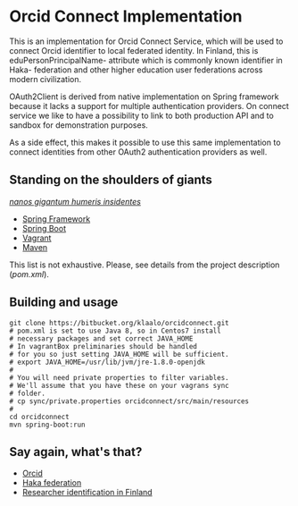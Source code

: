 # Orcid Connect Implementation

This is an implementation for Orcid Connect Service, which
will be used to connect Orcid identifier to local federated
identity. In Finland, this is eduPersonPrincipalName-
attribute which is commonly known identifier in Haka-
federation and other higher education user federations
across modern civilization.

OAuth2Client is derived from native implementation on Spring
framework because it lacks a support for multiple
authentication providers. On connect service we like to
have a possibility to link to both production API and to
sandbox for demonstration purposes.

As a side effect, this makes it possible to use this same
implementation to connect identities from other OAuth2
authentication providers as well.

## Standing on the shoulders of giants

[ *nanos gigantum humeris insidentes* ](https://en.wikipedia.org/wiki/Standing_on_the_shoulders_of_giants)

* [ Spring Framework ](https://spring.io)
* [ Spring Boot ](http://start.spring.io)
* [ Vagrant ](https://www.vagrantup.com)
* [ Maven ](http://maven.apache.org)

This list is not exhaustive. Please, see details from
the project description (*pom.xml*). 

## Building and usage

~~~~
git clone https://bitbucket.org/klaalo/orcidconnect.git
# pom.xml is set to use Java 8, so in Centos7 install
# necessary packages and set correct JAVA_HOME
# In vagrantBox preliminaries should be handled
# for you so just setting JAVA_HOME will be sufficient.
# export JAVA_HOME=/usr/lib/jvm/jre-1.8.0-openjdk
#
# You will need private properties to filter variables.
# We'll assume that you have these on your vagrans sync
# folder.
# cp sync/private.properties orcidconnect/src/main/resources
#
cd orcidconnect
mvn spring-boot:run
~~~~  

## Say again, what's that?

* [ Orcid ](http://orcid.org)
* [ Haka federation ](https://confluence.csc.fi/x/JoIUAg)
* [ Researcher identification in Finland ](https://confluence.csc.fi/x/SqW0Ag)